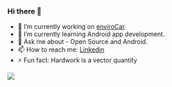 ### Hi there 👋

- 🔭 I’m currently working on [enviroCar](https://github.com/enviroCar)
- 🌱 I’m currently learning Android app development.
- 💬 Ask me about - Open Source and Android.
- 📫 How to reach me: [Linkedin](https://www.linkedin.com/in/sai-karthikeya-31998a1b8/)
- ⚡ Fun fact: Hardwork is a vector quantity

![](https://komarev.com/ghpvc/?username=asaikarthikeya)
